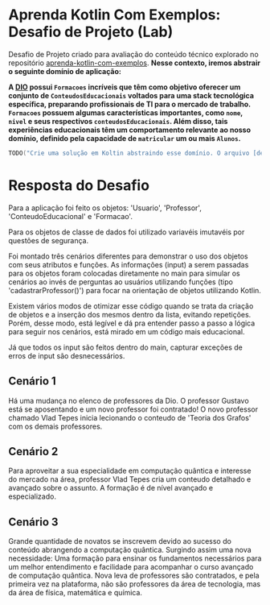 # Aprenda Kotlin Com Exemplos: Desafio de Projeto (Lab)

Desafio de Projeto criado para avaliação do conteúdo técnico explorado no repositório [aprenda-kotlin-com-exemplos](https://github.com/digitalinnovationone/aprenda-kotlin-com-exemplos). **Nesse contexto, iremos abstrair o seguinte domínio de aplicação:**

**A [DIO](https://web.dio.me) possui `Formacoes` incríveis que têm como objetivo oferecer um conjunto de `ConteudosEducacionais` voltados para uma stack tecnológica específica, preparando profissionais de TI para o mercado de trabalho. `Formacoes` possuem algumas características importantes, como `nome`, `nivel` e seus respectivos `conteudosEducacionais`. Além disso, tais experiências educacionais têm um comportamento relevante ao nosso domínio, definido pela capacidade de `matricular` um ou mais `Alunos`.**


```kotlin
TODO("Crie uma solução em Koltin abstraindo esse domínio. O arquivo [desafio.kt] te ajudará 😉")
```

# Resposta do Desafio

Para a aplicação foi feito os objetos: 'Usuario', 'Professor', 'ConteudoEducacional' e 'Formacao'.

Para os objetos de classe de dados foi utilizado variavéis imutavéis por questões de segurança. 

Foi montado três cenários diferentes para demonstrar o uso dos objetos com seus atributos e funções. As informações (input) a serem passadas para os objetos foram colocadas diretamente no main para simular os cenários ao invés de perguntas ao usuários utilizando funções (tipo 'cadastrarProfessor()') para focar na orientação de objetos utilizando Kotlin. 

Existem vários modos de otimizar esse código quando se trata da criação de objetos e a inserção dos mesmos dentro da lista, evitando repetições. Porém, desse modo, está legível e dá pra entender passo a passo a lógica para seguir nos cenários, está mirado em um código mais educacional. 

Já que todos os input são feitos dentro do main, capturar exceções de erros de input são desnecessários.

## Cenário 1 

Há uma mudança no elenco de professores da Dio. O professor Gustavo está se aposentando e um novo professor foi contratado! O novo professor chamado Vlad Tepes inicia lecionando o conteudo de 'Teoria dos Grafos' com os demais professores.

## Cenário 2 

Para aproveitar a sua especialidade em computação quântica e interesse do mercado na área, professor Vlad Tepes cria um conteudo detalhado e avançado sobre o assunto. A formação é de nível avançado e especializado.

## Cenário 3

Grande quantidade de novatos se inscrevem devido ao sucesso do conteúdo abrangendo a computação quântica. Surgindo assim uma nova necessidade: Uma formação para ensinar os fundamentos necessários para um melhor entendimento e facilidade para acompanhar o curso avançado de computação quântica. 
Nova leva de professores são contratados, e pela primeira vez na plataforma, não são professores da área de tecnologia, mas da área de física, matemática e química. 